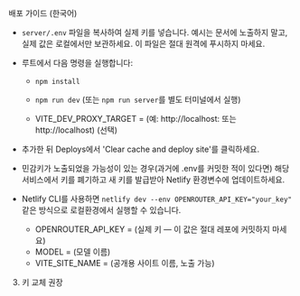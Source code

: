 배포 가이드 (한국어)

 - `server/.env` 파일을 복사하여 실제 키를 넣습니다. 예시는 문서에 노출하지 말고, 실제 값은 로컬에서만 보관하세요. 이 파일은 절대 원격에 푸시하지 마세요.
- 루트에서 다음 명령을 실행합니다:
  - `npm install`
  - `npm run dev` (또는 `npm run server`를 별도 터미널에서 실행)

  - VITE_DEV_PROXY_TARGET = (예: http://localhost:<port> 또는 http://localhost)  (선택)
- 추가한 뒤 Deploys에서 'Clear cache and deploy site'를 클릭하세요.

- 민감키가 노출되었을 가능성이 있는 경우(과거에 .env를 커밋한 적이 있다면) 해당 서비스에서 키를 폐기하고 새 키를 발급받아 Netlify 환경변수에 업데이트하세요.

- Netlify CLI를 사용하면 `netlify dev --env OPENROUTER_API_KEY="your_key"` 같은 방식으로 로컬환경에서 실행할 수 있습니다.
  - OPENROUTER_API_KEY = (실제 키 — 이 값은 절대 레포에 커밋하지 마세요)
  - MODEL = (모델 이름)
  - VITE_SITE_NAME = (공개용 사이트 이름, 노출 가능)
3) 키 교체 권장
